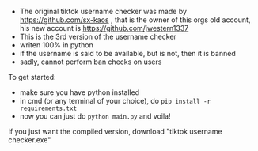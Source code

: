 
  - The original tiktok username checker was made by https://github.com/sx-kaos , that is the owner of this orgs old account, his new account is https://github.com/jwestern1337
  - This is the 3rd version of the username checker
  - writen 100% in python
  - if the username is said to be available, but is not, then it is banned
  - sadly, cannot perform ban checks on users

To get started:
  - make sure you have python installed
  - in cmd (or any terminal of your choice), do `pip install -r requirements.txt`
  - now you can just do `python main.py` and voila!

If you just want the compiled version, download "tiktok username checker.exe"
